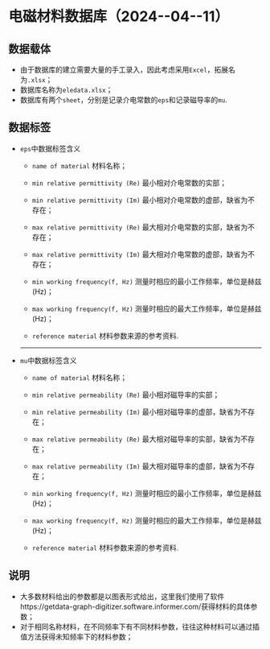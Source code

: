 # 电磁材料数据库（2024--04--11）

## 数据载体

- 由于数据库的建立需要大量的手工录入，因此考虑采用`Excel`，拓展名为`.xlsx`；
- 数据库名称为`eledata.xlsx`；
- 数据库有两个`sheet`，分别是记录介电常数的`eps`和记录磁导率的`mu`.



## 数据标签

- `eps`中数据标签含义

  - `name of material` 材料名称；

  - `min relative permittivity (Re)` 最小相对介电常数的实部；

  - `min relative permittivity (Im)` 最小相对介电常数的虚部，缺省为不存在；

  - `max relative permittivity (Re)` 最大相对介电常数的实部，缺省为不存在；

  - `max relative permittivity (Im)` 最大相对介电常数的虚部，缺省为不存在；

  - `min working frequency(f, Hz)` 测量时相应的最小工作频率，单位是赫兹(Hz)；

  - `max working frequency(f, Hz)` 测量时相应的最大工作频率，单位是赫兹(Hz)；

  - `reference material` 材料参数来源的参考资料.

  ------

  

- `mu`中数据标签含义

  - `name of material` 材料名称；

  - `min relative permeability (Re)` 最小相对磁导率的实部；

  - `min relative permeability (Im)` 最小相对磁导率的虚部，缺省为不存在；

  - `max relative permeability (Re)` 最大相对磁导率的实部，缺省为不存在；

  - `max relative permeability (Im)` 最大相对磁导率的虚部，缺省为不存在；

  - `min working frequency(f, Hz)` 测量时相应的最小工作频率，单位是赫兹(Hz)；

  - `max working frequency(f, Hz)` 测量时相应的最大工作频率，单位是赫兹(Hz)；

  - `reference material` 材料参数来源的参考资料.

    

## 说明

- 大多数材料给出的参数都是以图表形式给出，这里我们使用了软件https://getdata-graph-digitizer.software.informer.com/获得材料的具体参数；
- 对于相同名称材料，在不同频率下有不同材料参数，往往这种材料可以通过插值方法获得未知频率下的材料参数；



